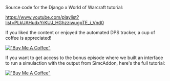 Source code for the Django x World of Warcraft tutorial:

https://www.youtube.com/playlist?list=PLkUAHudxYrKUJ_HGhzziwugpTE_i_Vnd0

If you liked the content or enjoyed the automated DPS tracker, a cup of coffee is appreciated!

[!["Buy Me A Coffee"](https://www.buymeacoffee.com/assets/img/custom_images/orange_img.png)](https://buymeacoffee.com/djangofun)

If you want to get access to the bonus episode where we built an interface to run a simulaction with the output from SimcAddon, here's the full tutorial:

[!["Buy Me A Coffee"](https://www.buymeacoffee.com/assets/img/custom_images/orange_img.png)](https://buymeacoffee.com/djangofun/e/336654)
